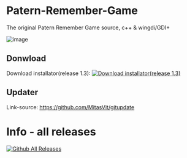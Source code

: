 # Patern-Remember-Game
The original Patern Remember Game source, c++ &amp; wingdi/GDI+

![image](https://user-images.githubusercontent.com/71701503/135523603-89a75e44-dbc4-4b18-ac1b-583d148b0104.png)


## Donwload
 Download installator(release 1.3):
[![Download installator(release 1.3)](https://img.icons8.com/bubbles/50/000000/download.png)](https://github.com/MitasVit/Patern-Remember-Game/releases/download/v1.3/Install.Patern.Remember.Game.1.3.exe)

## Updater
Link-source:  https://github.com/MitasVit/gitupdate
# Info - all releases
[![Github All Releases](https://img.icons8.com/bubbles/50/000000/info.png)](https://github.com/MitasVit/Patern-Remember-Game/releases)

